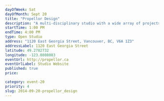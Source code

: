 ```yaml
---
dayOfWeek: Sat
dayOfMonth: Sept 20
title: "Propellor Design"
description: "A multi-disciplinary studio with a wide array of projects on the go. Members of our team will be getting their hands dirty working on the final stages of a sculpture project. Visitors will get a tour of the studio, a glimpse into our process, and a refreshment or two for their trouble."
startTime: 1:00 PM
endTime: 4:00 PM
type: Open Studio
address: "1120 East Georgia Street, Vancouver, BC, V6A 1Z3"
addressLabel: 1120 East Georgia Street
latitude: 49.2782732
longitude: -123.0808083
eventUrl: http://propellor.ca
eventUrlLabel: Studio Website
published: true
price: 

category: event-20
priority: 4
slug: 2014-09-20-propellor_design
---
```

